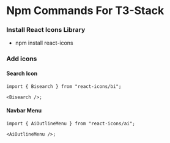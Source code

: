 # <b>Npm Commands For T3-Stack</b>

### Install React Icons Library

- npm install react-icons

### Add icons

#### Search Icon

```tsx
import { Bisearch } from "react-icons/bi";

<Bisearch />;
```

#### Navbar Menu

```tsx
import { AiOutlineMenu } from "react-icons/ai";

<AiOutlineMenu />;
```
